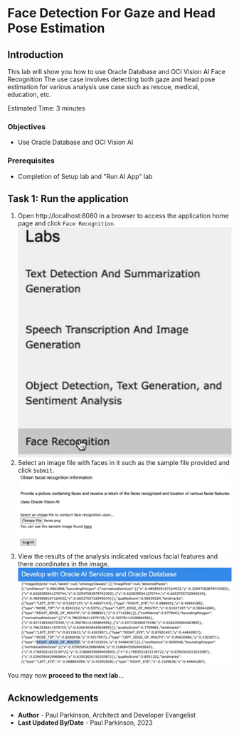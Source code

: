 # Face Detection For Gaze and Head Pose Estimation

## Introduction

This lab will show you how to use Oracle Database and OCI Vision AI Face Recognition
The use case involves detecting both gaze and head pose estimation for various analysis use case such as rescue, medical, education, etc.

Estimated Time:  3 minutes

### Objectives

-   Use Oracle Database and OCI Vision AI

### Prerequisites

- Completion of Setup lab and "Run AI App" lab

## Task 1: Run the application

   1. Open http://localhost:8080 in a browser to access the application home page and click `Face Recognition`.
   ![face recognition page](images/facialrecognition1.png " ")
   2. Select an image file with faces in it such as the sample file provided and click `Submit`.
   ![select image file](images/facialrecognition2.png " ")
   3. View the results of the analysis indicated various facial features and there coordinates in the image.
   ![view results](images/facialrecognition3.png " ")

You may now **proceed to the next lab.**..

## Acknowledgements

* **Author** - Paul Parkinson, Architect and Developer Evangelist
* **Last Updated By/Date** - Paul Parkinson, 2023
